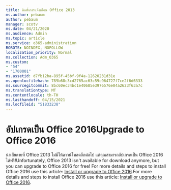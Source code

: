 ```yaml
---
title: ติดตั้งการแจ้งเตือน Office 2013
ms.author: pebaum
author: pebaum
manager: scotv
ms.date: 04/21/2020
ms.audience: Admin
ms.topic: article
ms.service: o365-administration
ROBOTS: NOINDEX, NOFOLLOW
localization_priority: Normal
ms.collection: Adm_O365
ms.custom:
- "54"
- "1700001"
ms.assetid: d7fb12ba-895f-45bf-9f4a-12620231d31e
ms.openlocfilehash: 789b68c3cd2765ac63c59c964727f7ce2f6d6333
ms.sourcegitcommit: 8bc60ec34bc1e40685e3976576e04a2623f63a7c
ms.translationtype: MT
ms.contentlocale: th-TH
ms.lasthandoff: 04/15/2021
ms.locfileid: "51833238"
---
```

# <a name="upgrade-to-office-2016"></a><span data-ttu-id="2c646-102">อัปเกรดเป็น Office 2016</span><span class="sxs-lookup"><span data-stu-id="2c646-102">Upgrade to Office 2016</span></span>

<span data-ttu-id="2c646-103">น่าเสียดายที่ Office 2013 ไม่มีให้ดาวน์โหลดอีกต่อไป แต่คุณสามารถอัปเกรดเป็น Office 2016 ได้ฟรี!</span><span class="sxs-lookup"><span data-stu-id="2c646-103">Unfortunately, Office 2013 isn't available for download anymore, but you can upgrade to Office 2016 for free!</span></span> <span data-ttu-id="2c646-104">For more details and steps to install Office 2016 use this article: [Install or upgrade to Office 2016](https://support.office.com/article/Office-2013-is-no-longer-available-for-installation-with-an-Office-365-subscription-de68fd95-553a-4c38-b1b5-e4205b96fc75.aspx).</span><span class="sxs-lookup"><span data-stu-id="2c646-104">For more details and steps to install Office 2016 use this article: [Install or upgrade to Office 2016](https://support.office.com/article/Office-2013-is-no-longer-available-for-installation-with-an-Office-365-subscription-de68fd95-553a-4c38-b1b5-e4205b96fc75.aspx).</span></span>
  
